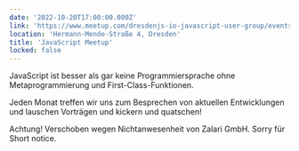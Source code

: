 ```yaml
---
date: '2022-10-20T17:00:00.000Z'
link: 'https://www.meetup.com/dresdenjs-io-javascript-user-group/events/288675217'
location: 'Hermann-Mende-Straße 4, Dresden'
title: 'JavaScript Meetup'
locked: false
---
```

JavaScript ist besser als gar keine Programmiersprache ohne Metaprogrammierung und First-Class-Funktionen.

Jeden Monat treffen wir uns zum Besprechen von aktuellen Entwicklungen und lauschen Vorträgen und kickern und quatschen!

Achtung! Verschoben wegen Nichtanwesenheit von Zalari GmbH. Sorry für Short notice.
